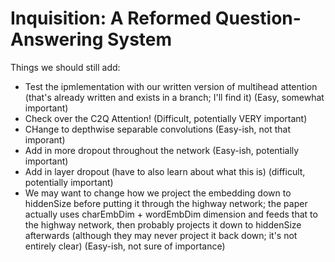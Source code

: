 # Inquisition: A Reformed Question-Answering System

Things we should still add:
- Test the ipmlementation with our written version of multihead attention (that's already written and exists in a branch; I'll find it) (Easy, somewhat important)
- Check over the C2Q Attention! (Difficult, potentially VERY important)
- CHange to depthwise separable convolutions (Easy-ish, not that imporant)
- Add in more dropout throughout the network (Easy-ish, potentially important)
- Add in layer dropout (have to also learn about what this is) (difficult, potentially important)
- We may want to change how we project the embedding down to hiddenSize before putting it through the highway network; the paper actually uses  charEmbDim + wordEmbDim dimension and feeds that to the highway network, then probably projects it down to hiddenSize afterwards (although they may never project it back down; it's not entirely clear) (Easy-ish, not sure of importance)
